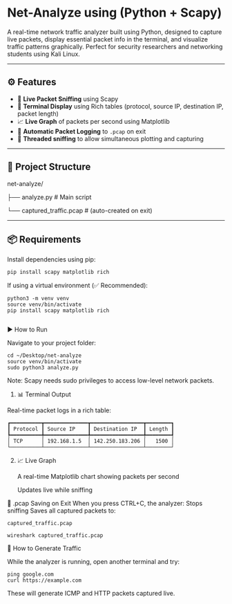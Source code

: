 # Net-Analyze using (Python + Scapy)


A real-time network traffic analyzer built using Python, designed to capture live packets, display essential packet info in the terminal, and visualize traffic patterns graphically. Perfect for security researchers and networking students using Kali Linux.

---

## ⚙️ Features

- 📡 **Live Packet Sniffing** using Scapy
- 🎨 **Terminal Display** using Rich tables (protocol, source IP, destination IP, packet length)
- 📈 **Live Graph** of packets per second using Matplotlib
- 💾 **Automatic Packet Logging** to `.pcap` on exit
- 🧵 **Threaded sniffing** to allow simultaneous plotting and capturing

---

## 📁 Project Structure

net-analyze/

├── analyze.py # Main script

└── captured_traffic.pcap # (auto-created on exit)


---

## 📦 Requirements

Install dependencies using pip:

```bash
pip install scapy matplotlib rich

```
If using a virtual environment (✅ Recommended):
```
python3 -m venv venv
source venv/bin/activate
pip install scapy matplotlib rich


```

▶️ How to Run

Navigate to your project folder:
```
cd ~/Desktop/net-analyze
source venv/bin/activate
sudo python3 analyze.py
```
Note: Scapy needs sudo privileges to access low-level network packets.

1. 📊 Terminal Output

Real-time packet logs in a rich table:
```
┏━━━━━━━━━━┳━━━━━━━━━━━━━━┳━━━━━━━━━━━━━━━━━┳━━━━━━━━┓
┃ Protocol ┃ Source IP    ┃ Destination IP  ┃ Length ┃
┡━━━━━━━━━━╇━━━━━━━━━━━━━━╇━━━━━━━━━━━━━━━━━╇━━━━━━━━┩
│ TCP      │ 192.168.1.5  │ 142.250.183.206 │   1500 │
└──────────┴──────────────┴─────────────────┴────────┘
```
2. 📈 Live Graph

    A real-time Matplotlib chart showing packets per second

    Updates live while sniffing

💾 .pcap Saving on Exit
When you press CTRL+C, the analyzer:
Stops sniffing
Saves all captured packets to:
```
captured_traffic.pcap

wireshark captured_traffic.pcap
```
🧪 How to Generate Traffic

While the analyzer is running, open another terminal and try:
```
ping google.com
curl https://example.com
```
These will generate ICMP and HTTP packets captured live.

